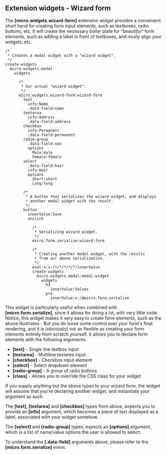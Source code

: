 ## Extension widgets - Wizard form

The **[micro.widgets.wizard-form]** extension widget provides a convenient short hand for creating form
input elements, such as textboxes, radio buttons, etc. It will create the necessary boiler plate for
_"beautiful"_ form elements, such as adding a label in front of textboxes, and nicely align your widgets,
etc.

```hyperlambda-snippet
/*
 * Creates a modal widget with a "wizard widget".
 */
create-widgets
  micro.widgets.modal
    widgets

      /*
       * Our actual "wizard widget".
       */
      micro.widgets.wizard-form:wizard-form
        text
          info:Name
          .data-field:name
        textarea
          info:Address
          .data-field:address
        checkbox
          info:Permanent
          .data-field:permanent
        radio-group
          .data-field:sex
          options
            Male:male
            Female:female
        select
          .data-field:hair
          info:Hair
          options
            Short:short
            Long:long

        /*
         * A button that serializes the wizard widget, and displays
         * another modal widget with the result.
         */
        button
          innerValue:Save
          onclick

            /*
             * Serializing wizard widget.
             */
            micro.form.serialize:wizard-form

            /*
             * Creating another modal widget, with the results
             * from our above serialization.
             */
            eval-x:x:/+/*/*/*/*/innerValue
            create-widgets
              micro.widgets.modal:modal-widget
                widgets
                  h3
                    innerValue:Values
                  pre
                    innerValue:x:/@micro.form.serialize
```

This widget is particularly useful when combined with **[micro.form.serialize]**, since it allows for doing
a lot, with very little code. Notice, this widget makes it very easy to create form elements, such as the
above illustrates - But you do loose some control over your form's final rendering, and it is (obviously)
not as flexible as creating your form elements entirely from scratch yourself. It allows you to declare
form elements with the following arguments.

* __[text]__ - Single line textbox input
* __[textarea]__ - Multiline textarea input
* __[checkbox]__ - Checkbox input element
* __[select]__ - Select dropdown element
* __[radio-group]__ - A group of radio buttons
* __[class]__ - Allows you to override the CSS class for your widget

If you supply anything but the above types to your wizard form, the widget will assume that you're
declaring another widget, and instantiate your argument as such.

The **[text]**, **[textarea]** and **[checkbox]** types from above, expects you to provide an **[info]**
argument, which becomes a piece of text displayed as a label, associated with your widget somehow.

The **[select]** and **[radio-group]** types, expects an **[options]** argument, which is a list of
name/value options the user is allowed to select.

To understand the **[.data-field]** arguments above, please refer to the **[micro.form.serialize]** event.
